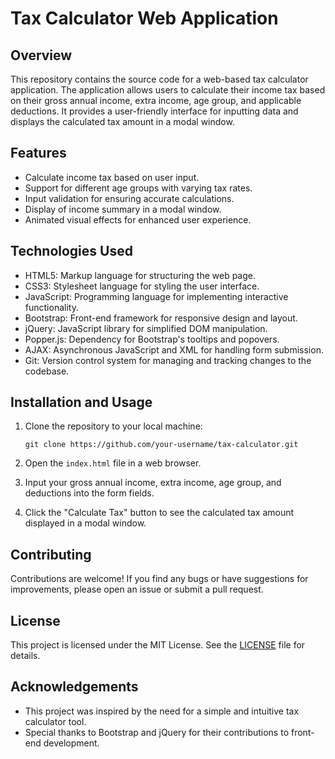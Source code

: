 # Tax Calculator Web Application

## Overview

This repository contains the source code for a web-based tax calculator application. The application allows users to calculate their income tax based on their gross annual income, extra income, age group, and applicable deductions. It provides a user-friendly interface for inputting data and displays the calculated tax amount in a modal window.

## Features

- Calculate income tax based on user input.
- Support for different age groups with varying tax rates.
- Input validation for ensuring accurate calculations.
- Display of income summary in a modal window.
- Animated visual effects for enhanced user experience.

## Technologies Used

- HTML5: Markup language for structuring the web page.
- CSS3: Stylesheet language for styling the user interface.
- JavaScript: Programming language for implementing interactive functionality.
- Bootstrap: Front-end framework for responsive design and layout.
- jQuery: JavaScript library for simplified DOM manipulation.
- Popper.js: Dependency for Bootstrap's tooltips and popovers.
- AJAX: Asynchronous JavaScript and XML for handling form submission.
- Git: Version control system for managing and tracking changes to the codebase.

## Installation and Usage

1. Clone the repository to your local machine:

    ```
    git clone https://github.com/your-username/tax-calculator.git
    ```

2. Open the `index.html` file in a web browser.

3. Input your gross annual income, extra income, age group, and deductions into the form fields.

4. Click the "Calculate Tax" button to see the calculated tax amount displayed in a modal window.

## Contributing

Contributions are welcome! If you find any bugs or have suggestions for improvements, please open an issue or submit a pull request.

## License

This project is licensed under the MIT License. See the [LICENSE](LICENSE) file for details.

## Acknowledgements

- This project was inspired by the need for a simple and intuitive tax calculator tool.
- Special thanks to Bootstrap and jQuery for their contributions to front-end development.
